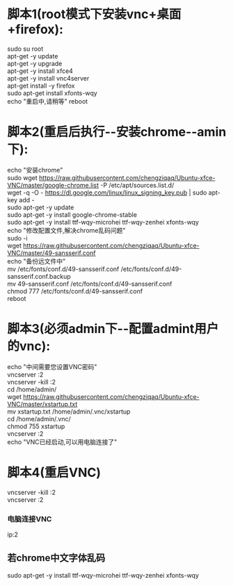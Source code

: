 # 脚本1(root模式下安装vnc+桌面+firefox):  
sudo su root  
apt-get -y update  
apt-get -y upgrade  
apt-get -y install xfce4  
apt-get -y install vnc4server  
apt-get install -y firefox  
sudo apt-get install xfonts-wqy  
echo "重启中,请稍等"
reboot  
# 脚本2(重启后执行--安装chrome--amin下):  
echo "安装chrome"    
sudo wget https://raw.githubusercontent.com/chengziqaq/Ubuntu-xfce-VNC/master/google-chrome.list -P /etc/apt/sources.list.d/    
wget -q -O - https://dl.google.com/linux/linux_signing_key.pub  | sudo apt-key add -    
sudo apt-get -y update  
sudo apt-get -y install google-chrome-stable  
sudo apt-get -y install ttf-wqy-microhei ttf-wqy-zenhei xfonts-wqy  
echo "修改配置文件,解决chrome乱码问题"  
sudo -i  
wget https://raw.githubusercontent.com/chengziqaq/Ubuntu-xfce-VNC/master/49-sansserif.conf  
echo "备份远文件中"  
mv /etc/fonts/conf.d/49-sansserif.conf /etc/fonts/conf.d/49-sansserif.conf.backup  
mv 49-sansserif.conf /etc/fonts/conf.d/49-sansserif.conf  
chmod 777 /etc/fonts/conf.d/49-sansserif.conf  
reboot  
# 脚本3(必须admin下--配置admint用户的vnc):  
echo "中间需要您设置VNC密码"  
vncserver :2  
vncserver -kill :2  
cd /home/admin/  
wget https://raw.githubusercontent.com/chengziqaq/Ubuntu-xfce-VNC/master/xstartup.txt   
mv xstartup.txt /home/admin/.vnc/xstartup  
cd /home/admin/.vnc/  
chmod 755 xstartup  
vncserver :2  
echo "VNC已经启动,可以用电脑连接了"  
# 脚本4(重启VNC)    
vncserver -kill :2  
vncserver :2  
### 电脑连接VNC  
ip:2  

## 若chrome中文字体乱码  
sudo apt-get -y install ttf-wqy-microhei ttf-wqy-zenhei xfonts-wqy



